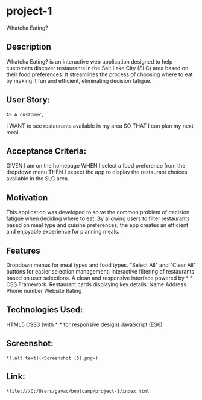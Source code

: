 # project-1
Whatcha Eating?

 ## Description
   Whatcha Eating? is an interactive web application designed to help customers discover restaurants in the Salt Lake City (SLC) area based on their food preferences. It streamlines the process of choosing where to eat by making it fun and efficient, eliminating decision fatigue.

 ## User Story:

    AS A customer,
   I WANT to see restaurants available in my area
   SO THAT I can plan my next meal.

 ## Acceptance Criteria:

   GIVEN I am on the homepage
   WHEN I select a food preference from the dropdown menu
   THEN I expect the app to display the restaurant choices available in the SLC area.

 ## Motivation
   This application was developed to solve the common problem of decision fatigue when deciding where to eat. By allowing users to filter restaurants based on meal type and cuisine preferences, the app creates an efficient and enjoyable experience for planning meals.

 ## Features

   Dropdown menus for meal types and food types.
   "Select All" and "Clear All" buttons for easier selection management.
   Interactive filtering of restaurants based on user selections.
   A clean and responsive interface powered by * * CSS Framework.
   Restaurant cards displaying key details:
   Name
   Address
   Phone number
   Website
   Rating

 ## Technologies Used:

   HTML5
   CSS3 (with * * for responsive design)
   JavaScript (ES6)

 ## Screenshot:

    *![alt text](<Screenshot (5).png>)

 ## Link:

    *file:///C:/Users/gavac/bootcamp/project-1/index.html
